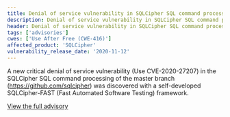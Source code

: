 ```yaml
---
title: Denial of service vulnerability in SQLCipher SQL command processing
description: Denial of service vulnerability in SQLCipher SQL command processing
header: Denial of service vulnerability in SQLCipher SQL command processing
tags: ['advisories']
cwes: ['Use After Free (CWE-416)']
affected_product: 'SQLCipher'
vulnerability_release_date: '2020-11-12'
---
```

A new critical denial of service vulnerability (Use CVE-2020-27207) in the SQLCipher SQL command processing of the master branch (https://github.com/sqlcipher) was discovered with a self-developed SQLCipher-FAST (Fast Automated Software Testing) framework.

[View the full advisory](/assets/advisories/dl-201112-denial-of-serviceen-data.pdf)
